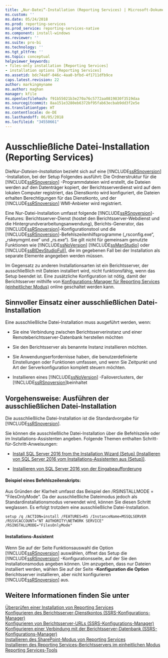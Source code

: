 ```yaml
---
title: „Nur-Datei“-Installation (Reporting Services) | Microsoft-Dokumentation
ms.custom: ''
ms.date: 05/24/2018
ms.prod: reporting-services
ms.prod_service: reporting-services-native
ms.component: install-windows
ms.reviewer: ''
ms.suite: pro-bi
ms.technology: ''
ms.tgt_pltfrm: ''
ms.topic: conceptual
helpviewer_keywords:
- files-only installation [Reporting Services]
- installation options [Reporting Services]
ms.assetid: bdc74a8f-046c-4aa0-bfbd-4f1711dfb9ce
caps.latest.revision: 22
author: markingmyname
ms.author: maghan
manager: kfile
ms.openlocfilehash: f91b55021b3e270a76c5772aa0819830f3519daa
ms.sourcegitcommit: 8aa151e3280eb6372bf95fab63ecbab9dd3f2e5e
ms.translationtype: HT
ms.contentlocale: de-DE
ms.lasthandoff: 06/05/2018
ms.locfileid: "34550661"
---
```

# <a name="files-only-installation-reporting-services"></a>Ausschließliche Datei-Installation (Reporting Services)
  Die*Nur-Dateien-Installation* bezieht sich auf eine [!INCLUDE[ssRSnoversion](../../includes/ssrsnoversion-md.md)] -Installation, bei der Setup Folgendes ausführt: Die Ordnerstruktur für die [!INCLUDE[ssRSnoversion](../../includes/ssrsnoversion-md.md)] -Programmdateien wird erstellt, die Dateien werden auf den Datenträger kopiert, der Berichtsserverdienst wird auf dem lokalen Computer registriert, das Dienstkonto wird konfiguriert, die Dateien erhalten Berechtigungen für das Dienstkonto, und der [!INCLUDE[ssRSnoversion](../../includes/ssrsnoversion-md.md)] WMI-Anbieter wird registriert.  
  
 Eine Nur-Datei-Installation umfasst folgende [!INCLUDE[ssRSnoversion](../../includes/ssrsnoversion-md.md)]-Features: Berichtsserver-Dienst (hostet den Berichtsserver-Webdienst und die Hintergrundverarbeitungsanwendung), Berichts-Generator, das [!INCLUDE[ssRSnoversion](../../includes/ssrsnoversion-md.md)]-Konfigurationstool und die [!INCLUDE[ssRSnoversion](../../includes/ssrsnoversion-md.md)]-Befehlszeilenhilfsprogramme („rsconfig.exe“, „rskeymgmt.exe“ und „rs.exe“). Sie gilt nicht für gemeinsam genutzte Funktionen wie [!INCLUDE[ssNoVersion](../../includes/ssnoversion-md.md)] [!INCLUDE[ssManStudio](../../includes/ssmanstudio-md.md)] oder [!INCLUDE[ssBIDevStudioFull](../../includes/ssbidevstudiofull-md.md)], die im gegebenen Fall bei der Installation als separate Elemente angegeben werden müssen.  
  
 Im Gegensatz zu anderen Installationsarten ist ein Berichtsserver, der ausschließlich mit Dateien installiert wird, nicht funktionsfähig, wenn das Setup beendet ist. Eine zusätzliche Konfiguration ist nötig, damit der Berichtsserver mithilfe von [Konfigurations-Manager für Reporting Services (einheitlicher Modus)](../../reporting-services/install-windows/reporting-services-configuration-manager-native-mode.md) online geschaltet werden kann.  
  
## <a name="when-to-select-files-only-installation-mode"></a>Sinnvoller Einsatz einer ausschließlichen Datei-Installation  
 Eine ausschließliche Datei-Installation muss ausgeführt werden, wenn:  
  
-   Sie eine Verbindung zwischen Berichtsserverinstanz und einer Remoteberichtsserver-Datenbank herstellen möchten  
  
-   Sie den Berichtsserver als benannte Instanz installieren möchten.  
  
-   Sie Anwendungserfordernisse haben, die benutzerdefinierte Einstellungen oder Funktionen umfassen, und wenn Sie Zeitpunkt und Art der Serverkonfiguration komplett steuern möchten.  
  
-   Installieren eines [!INCLUDE[ssNoVersion](../../includes/ssnoversion-md.md)] -Failoverclusters, der [!INCLUDE[ssRSnoversion](../../includes/ssrsnoversion-md.md)]beinhaltet  
  
## <a name="how-to-perform-a-files-only-installation"></a>Vorgehensweise: Ausführen der ausschließlichen Datei-Installation  
 Die ausschließliche Datei-Installation ist die Standardvorgabe für [!INCLUDE[ssRSnoversion](../../includes/ssrsnoversion-md.md)].  
  
 Sie können die ausschließliche Datei-Installation über die Befehlszeile oder im Installations-Assistenten angeben. Folgende Themen enthalten Schritt-für-Schritt-Anweisungen:  
  
-   [Install SQL Server 2016 from the Installation Wizard (Setup) (Installieren von SQL Server 2016 vom Installations-Assistenten aus (Setup))](../../database-engine/install-windows/install-sql-server-from-the-installation-wizard-setup.md).  
  
-   [Installieren von SQL Server 2016 von der Eingabeaufforderung](../../database-engine/install-windows/install-sql-server-2016-from-the-command-prompt.md)  
  
#### <a name="example-command-line-script"></a>Beispiel eines Befehlszeilenskripts:  
 Aus Gründen der Klarheit umfasst das Beispiel den /RSINSTALLMODE = "FilesOnlyMode". Da der ausschließliche Dateimodus jedoch als Standardinstallationsmodus verwendet wird, können Sie diesen Schritt weglassen. Es erfolgt trotzdem eine ausschließliche Datei-Installation.  
  
```  
setup /q /ACTION=install /FEATURES=RS /InstanceName=MSSQLSERVER /RSSVCACCOUNT="NT AUTHORITY\NETWORK SERVICE" /RSINSTALLMODE="FilesOnlyMode"  
```  
  
#### <a name="installation-wizard"></a>Installations-Assistent  
 Wenn Sie auf der Seite Funktionsauswahl die Option [!INCLUDE[ssRSnoversion](../../includes/ssrsnoversion-md.md)] auswählen, öffnet das Setup die [!INCLUDE[ssRSnoversion](../../includes/ssrsnoversion-md.md)] -Konfigurationsseite, auf der Sie den Installationsmodus angeben können. Um anzugeben, dass nur Dateien installiert werden, wählen Sie auf der Seite **-Konfiguration die Option** Berichtsserver installieren, aber nicht konfigurieren [!INCLUDE[ssRSnoversion](../../includes/ssrsnoversion-md.md)] aus.  
  
## <a name="see-also"></a>Weitere Informationen finden Sie unter  
 [Überprüfen einer Installation von Reporting Services](../../reporting-services/install-windows/verify-a-reporting-services-installation.md)   
 [Konfigurieren des Berichtsserver-Dienstkontos &#40;SSRS-Konfigurations-Manager&#41;](../../reporting-services/install-windows/configure-the-report-server-service-account-ssrs-configuration-manager.md)   
 [Konfigurieren von Berichtsserver-URLs &#40;SSRS-Konfigurations-Manager&#41;](../../reporting-services/install-windows/configure-report-server-urls-ssrs-configuration-manager.md)   
 [Konfigurieren einer Verbindung mit der Berichtsserver-Datenbank &#40;SSRS-Konfigurations-Manager&#41;](../../reporting-services/install-windows/configure-a-report-server-database-connection-ssrs-configuration-manager.md)   
 [Installieren des SharePoint-Modus von Reporting Services](../../reporting-services/install-windows/install-reporting-services-sharepoint-mode.md)   
 [Installieren des Reporting Services-Berichtsservers im einheitlichen Modus](~/reporting-services/install-windows/install-reporting-services-native-mode-report-server.md)   
 [Reporting Services-Tools](../../reporting-services/tools/reporting-services-tools.md)  
  
  

